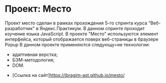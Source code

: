# Проект: Место
Проект место сделан в рамках прохождения 5-го спринта курса "Веб-разработчик" в Яндекс.Практикум.
В данном спринте проходит изучение языка JavaScript.
В проекте "Место" используются элемент интерфейса, который отображается поверх веб-страницы в браузере Popup
В данном проекте применяются следующу=ие технологии:
- адаптивная верстка;
- БЭМ-методология;
- DOM.


* [Ссылка на сайт]https://ibragim-ast.github.io/mesto/


